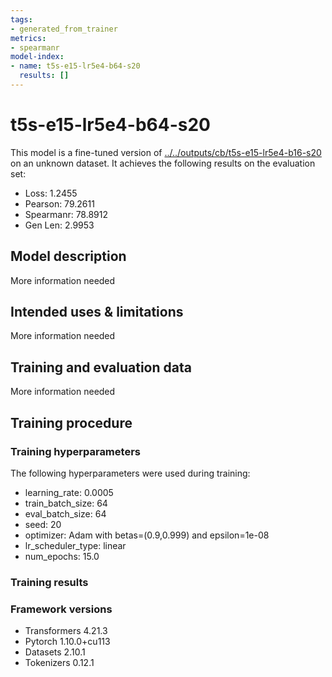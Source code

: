 ```yaml
---
tags:
- generated_from_trainer
metrics:
- spearmanr
model-index:
- name: t5s-e15-lr5e4-b64-s20
  results: []
---
```


<!-- This model card has been generated automatically according to the information the Trainer had access to. You
should probably proofread and complete it, then remove this comment. -->

# t5s-e15-lr5e4-b64-s20

This model is a fine-tuned version of [../../outputs/cb/t5s-e15-lr5e4-b16-s20](https://huggingface.co/../../outputs/cb/t5s-e15-lr5e4-b16-s20) on an unknown dataset.
It achieves the following results on the evaluation set:
- Loss: 1.2455
- Pearson: 79.2611
- Spearmanr: 78.8912
- Gen Len: 2.9953

## Model description

More information needed

## Intended uses & limitations

More information needed

## Training and evaluation data

More information needed

## Training procedure

### Training hyperparameters

The following hyperparameters were used during training:
- learning_rate: 0.0005
- train_batch_size: 64
- eval_batch_size: 64
- seed: 20
- optimizer: Adam with betas=(0.9,0.999) and epsilon=1e-08
- lr_scheduler_type: linear
- num_epochs: 15.0

### Training results



### Framework versions

- Transformers 4.21.3
- Pytorch 1.10.0+cu113
- Datasets 2.10.1
- Tokenizers 0.12.1
